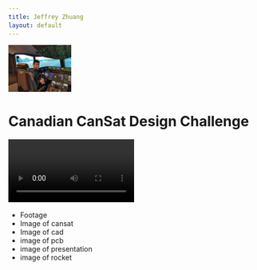```yaml
---
title: Jeffrey Zhuang
layout: default
---
```


<img src="/images/cockpit.webp" width="25%">

# Canadian CanSat Design Challenge

<video width="50%" controls>
  <source src="/images/cansat_onboard_camera.mp4" type="video/mp4">
</video>

- Footage
- Image of cansat
- Image of cad
- image of pcb
- image of presentation
- image of rocket
